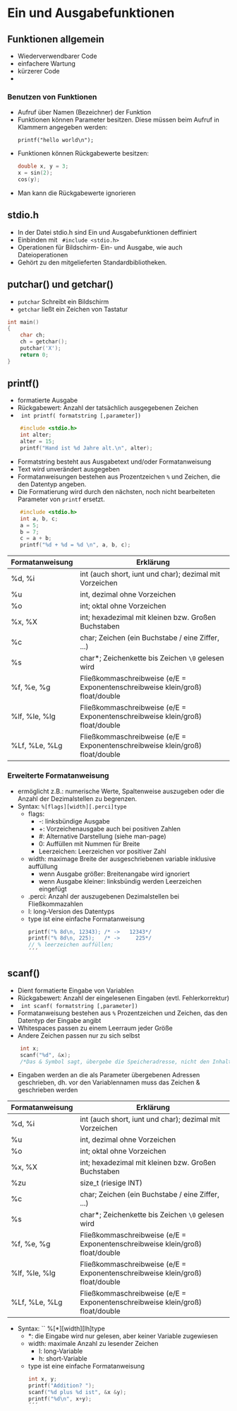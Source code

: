 # Ein und Ausgabefunktionen

## Funktionen allgemein
- Wiederverwendbarer Code
- einfachere Wartung
- kürzerer Code
- 

### Benutzen von Funktionen 
- Aufruf über Namen (Bezeichner) der Funktion
- Funktionen können Parameter besitzen. Diese müssen beim Aufruf in Klammern angegeben werden:
    ```
    printf("hello world\n");
    ```
- Funktionen können Rückgabewerte besitzen:
    ```C
    double x, y = 3;
    x = sin(2);
    cos(y);
    ```
- Man kann die Rückgabewerte ignorieren


## stdio.h
- In der Datei stdio.h sind Ein und Ausgabefunktionen deffiniert
- Einbinden mit `` #include <stdio.h>``
- Operationen für Bildschirm- Ein- und Ausgabe, wie auch Dateioperationen
- Gehört zu den mitgelieferten Standardbibliotheken.


## putchar() und getchar()
- `` putchar `` Schreibt ein Bildschirm
- `` getchar `` ließt ein Zeichen von Tastatur
```C
int main()
{
    char ch;
    ch = getchar();
    putchar('X');
    return 0;
}
```

## printf()
- formatierte Ausgabe
- Rückgabewert: Anzahl der tatsächlich ausgegebenen Zeichen
- ``` int printf( formatstring [,parameter])```

```C
    #include <stdio.h>
    int alter;
    alter = 15;
    printf("Hand ist %d Jahre alt.\n", alter);
```

- Formatstring besteht aus Ausgabetext und/oder Formatanweisung
- Text wird unverändert ausgegeben
- Formatanweisungen bestehen aus Prozentzeichen ``%`` und Zeichen, die den Datentyp angeben.
- Die Formatierung wird durch den nächsten, noch nicht bearbeiteten Parameter von ``printf`` ersetzt.

```C
    #include <stdio.h>
    int a, b, c;
    a = 5;
    b = 7;
    c = a + b;
    printf("%d + %d = %d \n", a, b, c);
```

Formatanweisung | Erklärung
-----------     | -----------
%d, %i          | int (auch short, iunt und char); dezimal mit Vorzeichen
%u              | int, dezimal ohne Vorzeichen
%o              | int; oktal ohne Vorzeichen
%x, %X          | int; hexadezimal mit kleinen bzw. Großen Buchstaben
%c              | char; Zeichen (ein Buchstabe / eine Ziffer, ...)
%s              | char*; Zeichenkette bis Zeichen `\0` gelesen wird
%f, %e, %g      | Fließkommaschreibweise (e/E = Exponentenschreibweise klein/groß) float/double
%lf, %le, %lg   | Fließkommaschreibweise (e/E = Exponentenschreibweise klein/groß) float/double
%Lf, %Le, %Lg   | Fließkommaschreibweise (e/E = Exponentenschreibweise klein/groß) float/double

### Erweiterte Formatanweisung
- ermöglicht z.B.: numerische Werte, Spaltenweise auszugeben oder die Anzahl der Dezimalstellen zu begrenzen.
- Syntax:
    ``` %[flags][width][.perci]type ```
  - flags:
    - -: linksbündige Ausgabe
    - +: Vorzeichenausgabe auch bei positiven Zahlen
    - #: Alternative Darstellung (siehe man-page)
    - 0: Auffüllen mit Nummen für Breite
    - Leerzeichen: Leerzeichen vor positiver Zahl
  - width: maximage Breite der ausgeschriebenen variable inklusive auffüllung
    - wenn Ausgabe größer: Breitenangabe wird ignoriert
    - wenn Ausgabe kleiner: linksbündig werden Leerzeichen eingefügt
  - .perci: Anzahl der auszugebenen Dezimalstellen bei Fließkommazahlen
  - l: long-Version des Datentyps
  - type ist eine einfache Formatanweisung
    ```C
    printf("% 8d\n, 12343); /* ->   12343*/
    printf("% 8d\n, 225);   /* ->     225*/
    // % leerzeichen auffüllen;
    ´´´

## scanf()
- Dient formatierte Eingabe von Variablen
- Rückgabewert: Anzahl der eingelesenen Eingaben (evtl. Fehlerkorrektur)
- ``` int scanf( formatstring [,parameter])```
- Formatanweisung bestehen aus ``%`` Prozentzeichen und Zeichen, das den Datentyp der Eingabe angibt
- Whitespaces passen zu einem Leerraum jeder Größe
- Andere Zeichen passen nur zu sich selbst
```C
    int x;
    scanf("%d", &x);
    /*Das & Symbol sagt, übergebe die Speicheradresse, nicht den Inhalt des Speichers.*/
```
- Eingaben werden an die als Parameter übergebenen Adressen geschrieben, dh. vor den Variablennamen muss das Zeichen & geschrieben werden

Formatanweisung | Erklärung
-----------     | -----------
%d, %i          | int (auch short, iunt und char); dezimal mit Vorzeichen
%u              | int, dezimal ohne Vorzeichen
%o              | int; oktal ohne Vorzeichen
%x, %X          | int; hexadezimal mit kleinen bzw. Großen Buchstaben
%zu             | size_t (riesige INT)
%c              | char; Zeichen (ein Buchstabe / eine Ziffer, ...)
%s              | char*; Zeichenkette bis Zeichen `\0` gelesen wird
%f, %e, %g      | Fließkommaschreibweise (e/E = Exponentenschreibweise klein/groß) float/double
%lf, %le, %lg   | Fließkommaschreibweise (e/E = Exponentenschreibweise klein/groß) float/double
%Lf, %Le, %Lg   | Fließkommaschreibweise (e/E = Exponentenschreibweise klein/groß) float/double

- Syntax:
    `` %[*][width][lh]type
  - *: die Eingabe wird nur gelesen, aber keiner Variable zugewiesen
  - width: maximale Anzahl zu lesender Zeichen
    - l: long-Variable
    - h: short-Variable
  - type ist eine einfache Formatanweisung
    ```C
    int x, y;
    printf("Addition? ");
    scanf("%d plus %d ist", &x &y);
    printf("%d\n", x+y);
    ´´´